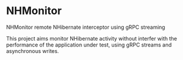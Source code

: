 # NHMonitor
NHMonitor remote NHibernate interceptor using gRPC streaming

This project aims monitor NHibernate activity without interfer with the performance of the application under test, using gRPC streams and asynchronous writes.
